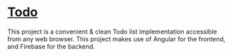 # [Todo](https://davidpeet8.github.io/Todo/#/)

This project is a convenient & clean Todo list implementation accessible from any web browser. This project makes use of Angular for the frontend, and Firebase for the backend.